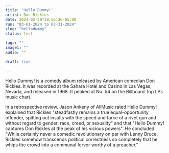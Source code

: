 ```yaml
---
title: 'Hello Dummy!'
artist: Don Rickles
date: 2024-02-29T19:56:26-05:00
run: "03-01-2024 to 03-31-2024"
slug: "hellodummy"
status: test

tags: ""
image1: ""
audio: ""

draft: true

---
```


Hello Dummy! is a comedy album released by American comedian Don Rickles. It was recorded at the Sahara Hotel and Casino in Las Vegas, Nevada, and released in 1968. It peaked at No. 54 on the Billboard Top LPs music chart.

In a retrospective review, Jason Ankeny of AllMusic rated Hello Dummy! explained that Rickles "steadfastly remains a true equal-opportunity offender, spitting out insults with the speed and force of a rivet gun and without regard to gender, race, creed, or sexuality" and that "Hello Dummy! captures Don Rickles at the peak of his vicious powers". He concluded: "While certainly never a comedic revolutionary on par with Lenny Bruce, Rickles somehow transcends political correctness so completely that he whips the crowd into a communal fervor worthy of a preacher."